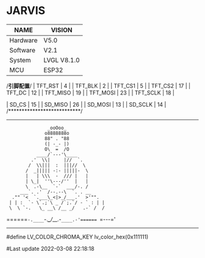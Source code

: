 # JARVIS

| NAME     | VISION      |
|----------|-------------|
| Hardware | V5.0        |
| Software | V2.1        |
| System   | LVGL V8.1.0 |
| MCU      | ESP32       |

/**********引脚配置**********/
| TFT_RST    |     4    |
| TFT_BLK    |     2    |
| TFT_CS1    |     5    |
| TFT_CS2    |    17    |
| TFT_DC     |    12    |
| TFT_MISO   |    19    |
| TFT_MOSI   |    23    |
| TFT_SCLK   |    18    |

| SD_CS      |    15    |
| SD_MISO    |    26    |
| SD_MOSI    |    13    |
| SD_SCLK    |    14    |
/***************************/

*********************************************

                   _ooOoo_
                  o8888888o
                  88" . "88
                  (| -_- |)
                  O\  =  /O
               ____/`---'\____
             .'  \\|     |//  `.
            /  \\|||  :  |||//  \
           /  _||||| -:- |||||-  \
           |   | \\\  -  /// |   |
           | \_|  ''\---/''  |   |
           \  .-\__  `-`  ___/-. /
         ___`. .'  /--.--\  `. . __
      ."" '<  `.___\_<|>_/___.'  >'"".
     | | :  `- \`.;`\ _ /`;.`/ - ` : | |
     \  \ `-.   \_ __\ /__ _/   .-` /  /
======`-.____`-.___\_____/___.-`____.-'======
                   `=---='

*********************************************

#define LV_COLOR_CHROMA_KEY lv_color_hex(0x111111)


#Last update
2022-03-08 22:18:18